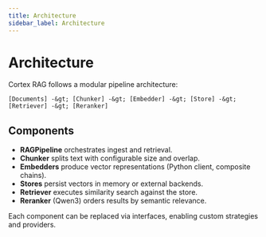 ```yaml
---
title: Architecture
sidebar_label: Architecture
---
```


# Architecture

Cortex RAG follows a modular pipeline architecture:

```
[Documents] -&gt; [Chunker] -&gt; [Embedder] -&gt; [Store] -&gt; [Retriever] -&gt; [Reranker]
```

## Components
- **RAGPipeline** orchestrates ingest and retrieval.
- **Chunker** splits text with configurable size and overlap.
- **Embedders** produce vector representations (Python client, composite chains).
- **Stores** persist vectors in memory or external backends.
- **Retriever** executes similarity search against the store.
- **Reranker** (Qwen3) orders results by semantic relevance.

Each component can be replaced via interfaces, enabling custom strategies and providers.
